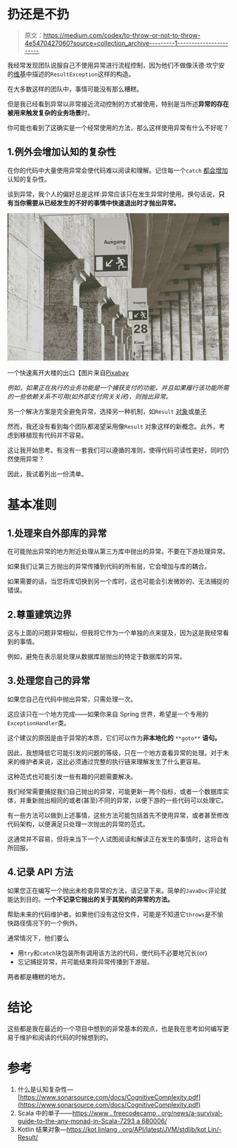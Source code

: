 # 扔还是不扔

> 原文：<https://medium.com/codex/to-throw-or-not-to-throw-4e5470427060?source=collection_archive---------1----------------------->

我经常发现团队说服自己不使用异常进行流程控制，因为他们不做像沃德·坎宁安的[维基](https://web.archive.org/web/20140430044213/http://c2.com/cgi-bin/wiki?DontUseExceptionsForFlowControl)中描述的`ResultException`这样的构造。

在大多数这样的团队中，事情可能没有那么糟糕。

但是我已经看到异常以非常接近流动控制的方式被使用，特别是当所述**异常的存在被用来触发复杂的业务场景**时。

你可能也看到了这确实是一个经常使用的方法，那么这样使用异常有什么不好呢？

## 1.例外会增加认知的复杂性

在你的代码中大量使用异常会使代码难以阅读和理解。记住每一个`catch` [都会增加](https://www.sonarsource.com/docs/CognitiveComplexity.pdf)认知的复杂性。

谈到异常，我个人的偏好总是这样:异常应该只在发生异常时使用。换句话说，**只有当你需要从已经发生的不好的事情中快速退出时才抛出异常。**

![](img/bebb20282ac914237226d2bb4918cc4c.png)

一个快速离开大楼的出口【图片来自[Pixabay](https://pixabay.com/?utm_source=link-attribution&utm_medium=referral&utm_campaign=image&utm_content=1040527)

*例如，如果正在执行的业务功能是一个捕获支付的功能，并且如果履行该功能所需的一些依赖关系不可用(如外部支付网关关闭)，则抛出异常。*

另一个解决方案是完全避免异常，选择另一种机制，如`Result` [对象](https://kotlinlang.org/api/latest/jvm/stdlib/kotlin/-result/)或[单子](https://www.freecodecamp.org/news/a-survival-guide-to-the-either-monad-in-scala-7293a680006/)

然而，我还没有看到每个团队都渴望采用像`Result` 对象这样的新概念。此外，考虑到移植现有代码并不容易。

这让我开始思考。有没有一套我们可以遵循的准则，使得代码可读性更好，同时仍然使用异常？

因此，我试着列出一份清单。

# 基本准则

## 1.处理来自外部库的异常

在可能抛出异常的地方附近处理从第三方库中抛出的异常。不要在下游处理异常。

如果我们让第三方抛出的异常传播到代码的所有层，它会增加与库的耦合。

如果需要的话，当您将库切换到另一个库时，这也可能会引发微妙的、无法捕捉的错误。

## 2.尊重建筑边界

这与上面的问题非常相似，但我将它作为一个单独的点来提及，因为这是我经常看到的事情。

例如，避免在表示层处理从数据库层抛出的特定于数据库的异常。

## 3.处理您自己的异常

如果您自己在代码中抛出异常，只需处理一次。

这应该只在一个地方完成——如果你来自 Spring 世界，希望是一个专用的`ExceptionHandler`类。

这个建议的原因是由于异常的本质，它们可以作为**非本地化的** `**goto**` **语句。**

因此，我想降低它可能引发的问题的等级，只在一个地方查看异常的处理。对于未来的维护者来说，这比必须通过完整的执行链来理解发生了什么更容易。

这种范式也可能引发一些有趣的问题需要解决。

我们经常需要捕捉我们自己抛出的异常，可能更新一两个指标，或者一个数据库实体，并重新抛出相同的或者(甚至)不同的异常，以便下游的一些代码可以处理它。

有一些方法可以做到上述事情，这些方法可能包括首先不使用异常，或者甚至修改代码架构，以便满足只处理一次抛出的异常的范式。

这通常并不容易，但将来当下一个人试图阅读和解读正在发生的事情时，这将会有所回报。

## 4.记录 API 方法

如果您正在编写一个抛出未检查异常的方法，请记录下来。简单的`JavaDoc`评论就能达到目的。**一个不记录它抛出的关于其契约的异常的方法。**

帮助未来的代码维护者。如果他们没有这份文件，可能是不知道它`throws`是不愉快路径情况下的一个例外。

通常情况下，他们要么

*   用`try`和`catch`块包装所有调用该方法的代码，使代码不必要地冗长(or)
*   忘记捕捉异常，并可能结束将异常传播到下游层。

两者都是糟糕的地方。

# 结论

这些都是我在最近的一个项目中想到的非常基本的观点，也是我在思考如何编写更易于维护和阅读的代码的时候想到的。

# 参考

1.  什么是认知复杂性—[https://www.sonarsource.com/docs/CognitiveComplexity.pdf](https://www.sonarsource.com/docs/CognitiveComplexity.pdf)
2.  Scala 中的单子——[https://www . freecodecamp . org/news/a-survival-guide-to-the-any-monad-in-Scala-7293 a 680006/](https://www.freecodecamp.org/news/a-survival-guide-to-the-either-monad-in-scala-7293a680006/)
3.  Kotlin 结果对象—[https://kot linlang . org/API/latest/JVM/stdlib/kot Lin/-Result/](https://kotlinlang.org/api/latest/jvm/stdlib/kotlin/-result/)